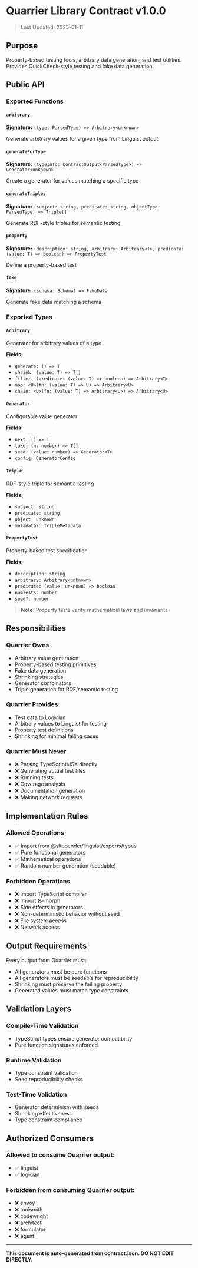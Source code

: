 # Quarrier Library Contract v1.0.0

> Last Updated: 2025-01-11

## Purpose

Property-based testing tools, arbitrary data generation, and test utilities. Provides QuickCheck-style testing and fake data generation.

## Public API

### Exported Functions

#### `arbitrary`

**Signature:** `(type: ParsedType) => Arbitrary<unknown>`

Generate arbitrary values for a given type from Linguist output

#### `generateForType`

**Signature:** `(typeInfo: ContractOutput<ParsedType>) => Generator<unknown>`

Create a generator for values matching a specific type

#### `generateTriples`

**Signature:** `(subject: string, predicate: string, objectType: ParsedType) => Triple[]`

Generate RDF-style triples for semantic testing

#### `property`

**Signature:** `(description: string, arbitrary: Arbitrary<T>, predicate: (value: T) => boolean) => PropertyTest`

Define a property-based test

#### `fake`

**Signature:** `(schema: Schema) => FakeData`

Generate fake data matching a schema

### Exported Types

#### `Arbitrary`

Generator for arbitrary values of a type

**Fields:**

- `generate: () => T`
- `shrink: (value: T) => T[]`
- `filter: (predicate: (value: T) => boolean) => Arbitrary<T>`
- `map: <U>(fn: (value: T) => U) => Arbitrary<U>`
- `chain: <U>(fn: (value: T) => Arbitrary<U>) => Arbitrary<U>`

#### `Generator`

Configurable value generator

**Fields:**

- `next: () => T`
- `take: (n: number) => T[]`
- `seed: (value: number) => Generator<T>`
- `config: GeneratorConfig`

#### `Triple`

RDF-style triple for semantic testing

**Fields:**

- `subject: string`
- `predicate: string`
- `object: unknown`
- `metadata?: TripleMetadata`

#### `PropertyTest`

Property-based test specification

**Fields:**

- `description: string`
- `arbitrary: Arbitrary<unknown>`
- `predicate: (value: unknown) => boolean`
- `numTests: number`
- `seed?: number`

> **Note:** Property tests verify mathematical laws and invariants

## Responsibilities

### Quarrier Owns

- Arbitrary value generation
- Property-based testing primitives
- Fake data generation
- Shrinking strategies
- Generator combinators
- Triple generation for RDF/semantic testing

### Quarrier Provides

- Test data to Logician
- Arbitrary values to Linguist for testing
- Property test definitions
- Shrinking for minimal failing cases

### Quarrier Must Never

- ❌ Parsing TypeScript/JSX directly
- ❌ Generating actual test files
- ❌ Running tests
- ❌ Coverage analysis
- ❌ Documentation generation
- ❌ Making network requests

## Implementation Rules

### Allowed Operations

- ✅ Import from @sitebender/linguist/exports/types
- ✅ Pure functional generators
- ✅ Mathematical operations
- ✅ Random number generation (seedable)

### Forbidden Operations

- ❌ Import TypeScript compiler
- ❌ Import ts-morph
- ❌ Side effects in generators
- ❌ Non-deterministic behavior without seed
- ❌ File system access
- ❌ Network access

## Output Requirements

Every output from Quarrier must:

- All generators must be pure functions
- All generators must be seedable for reproducibility
- Shrinking must preserve the failing property
- Generated values must match type constraints

## Validation Layers

### Compile-Time Validation

- TypeScript types ensure generator compatibility
- Pure function signatures enforced

### Runtime Validation

- Type constraint validation
- Seed reproducibility checks

### Test-Time Validation

- Generator determinism with seeds
- Shrinking effectiveness
- Type constraint compliance

## Authorized Consumers

### Allowed to consume Quarrier output:

- ✅ linguist
- ✅ logician

### Forbidden from consuming Quarrier output:

- ❌ envoy
- ❌ toolsmith
- ❌ codewright
- ❌ architect
- ❌ formulator
- ❌ agent

---

**This document is auto-generated from contract.json. DO NOT EDIT DIRECTLY.**
